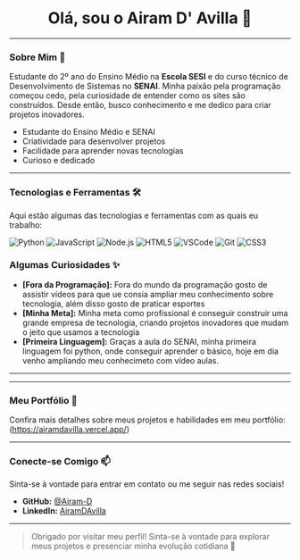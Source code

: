 <h1 align="center">Olá, sou o Airam D' Avilla 🚀</h1>

---

### Sobre Mim 👋

Estudante do 2º ano do Ensino Médio na **Escola SESI** e do curso técnico de Desenvolvimento de Sistemas no **SENAI**. Minha paixão pela programação começou cedo, pela curiosidade de entender como os sites são construídos. Desde então, busco conhecimento e me dedico para criar projetos inovadores.

* Estudante do Ensino Médio e SENAI
* Criatividade para desenvolver projetos
* Facilidade para aprender novas tecnologias
* Curioso e dedicado

---

### Tecnologias e Ferramentas 🛠️

Aqui estão algumas das tecnologias e ferramentas com as quais eu trabalho:

![Python](https://img.shields.io/badge/Python-3776AB?style=for-the-badge&logo=python&logoColor=white)
![JavaScript](https://img.shields.io/badge/JavaScript-F7DF1E?style=for-the-badge&logo=javascript&logoColor=black)
![Node.js](https://img.shields.io/badge/Node.js-43853D?style=for-the-badge&logo=node.js&logoColor=white)
![HTML5](https://img.shields.io/badge/HTML5-E34F26?style=for-the-badge&logo=html5&logoColor=white)
![VSCode](https://img.shields.io/badge/VSCode-007ACC?style=for-the-badge&logo=visual-studio-code&logoColor=white)
![Git](https://img.shields.io/badge/Git-F05032?style=for-the-badge&logo=git&logoColor=white)
![CSS3](https://img.shields.io/badge/CSS3-1572B6?style=for-the-badge&logo=css3&logoColor=white)


### Algumas Curiosidades ✨

* **[Fora da Programação]:** Fora do mundo da programação gosto de assistir vídeos para que ue consia ampliar meu conhecimento sobre tecnologia, além disso gosto de praticar esportes
* **[Minha Meta]:** Minha meta como profissional é conseguir construir uma grande empresa de tecnologia, criando projetos inovadores que mudam o jeito que usamos a tecnologia 
* **[Primeira Linguagem]:** Graças a aula do SENAI, minha primeira linguagem foi python, onde conseguir aprender o básico, hoje em dia venho ampliando meu conhecimeto com vídeo aulas.
  
---

---

### Meu Portfólio 💼

Confira mais detalhes sobre meus projetos e habilidades em meu portfólio: (https://airamdavilla.vercel.app/)

---

### Conecte-se Comigo 📫

Sinta-se à vontade para entrar em contato ou me seguir nas redes sociais!

* **GitHub:** [@Airam-D](https://github.com/Airam-D)
* **LinkedIn:** [AiramDAvilla](https://www.linkedin.com/in/airam-davilla-94551a382/)
  
---

> Obrigado por visitar meu perfil! Sinta-se à vontade para explorar meus projetos e presenciar minha evolução cotidiana 🚀

